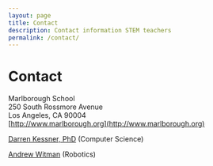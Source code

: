 ```yaml
---
layout: page
title: Contact
description: Contact information STEM teachers
permalink: /contact/
---
```


# Contact

Marlborough School  
250 South Rossmore Avenue  
Los Angeles, CA  90004  
[http://www.marlborough.org](http://www.marlborough.org) 


[Darren Kessner, PhD](mailto:Darren.Kessner@marlborough.org) (Computer Science)

[Andrew Witman](mailto:Andrew.Witman@marlborough.org) (Robotics)




